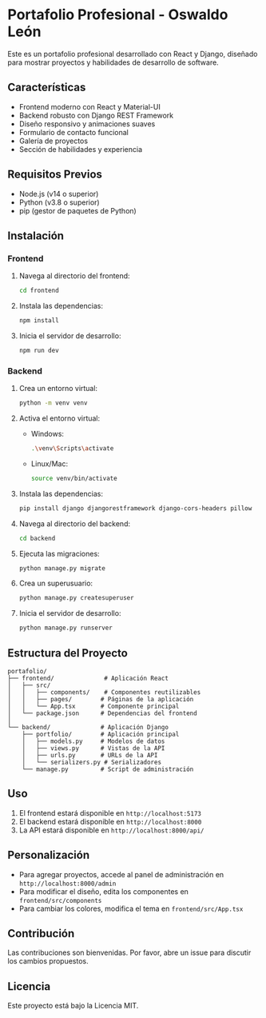 # Portafolio Profesional - Oswaldo León

Este es un portafolio profesional desarrollado con React y Django, diseñado para mostrar proyectos y habilidades de desarrollo de software.

## Características

- Frontend moderno con React y Material-UI
- Backend robusto con Django REST Framework
- Diseño responsivo y animaciones suaves
- Formulario de contacto funcional
- Galería de proyectos
- Sección de habilidades y experiencia

## Requisitos Previos

- Node.js (v14 o superior)
- Python (v3.8 o superior)
- pip (gestor de paquetes de Python)

## Instalación

### Frontend

1. Navega al directorio del frontend:
   ```bash
   cd frontend
   ```

2. Instala las dependencias:
   ```bash
   npm install
   ```

3. Inicia el servidor de desarrollo:
   ```bash
   npm run dev
   ```

### Backend

1. Crea un entorno virtual:
   ```bash
   python -m venv venv
   ```

2. Activa el entorno virtual:
   - Windows:
     ```bash
     .\venv\Scripts\activate
     ```
   - Linux/Mac:
     ```bash
     source venv/bin/activate
     ```

3. Instala las dependencias:
   ```bash
   pip install django djangorestframework django-cors-headers pillow
   ```

4. Navega al directorio del backend:
   ```bash
   cd backend
   ```

5. Ejecuta las migraciones:
   ```bash
   python manage.py migrate
   ```

6. Crea un superusuario:
   ```bash
   python manage.py createsuperuser
   ```

7. Inicia el servidor de desarrollo:
   ```bash
   python manage.py runserver
   ```

## Estructura del Proyecto

```
portafolio/
├── frontend/              # Aplicación React
│   ├── src/
│   │   ├── components/    # Componentes reutilizables
│   │   ├── pages/        # Páginas de la aplicación
│   │   └── App.tsx       # Componente principal
│   └── package.json      # Dependencias del frontend
│
└── backend/              # Aplicación Django
    ├── portfolio/        # Aplicación principal
    │   ├── models.py     # Modelos de datos
    │   ├── views.py      # Vistas de la API
    │   ├── urls.py       # URLs de la API
    │   └── serializers.py # Serializadores
    └── manage.py         # Script de administración
```

## Uso

1. El frontend estará disponible en `http://localhost:5173`
2. El backend estará disponible en `http://localhost:8000`
3. La API estará disponible en `http://localhost:8000/api/`

## Personalización

- Para agregar proyectos, accede al panel de administración en `http://localhost:8000/admin`
- Para modificar el diseño, edita los componentes en `frontend/src/components`
- Para cambiar los colores, modifica el tema en `frontend/src/App.tsx`

## Contribución

Las contribuciones son bienvenidas. Por favor, abre un issue para discutir los cambios propuestos.

## Licencia

Este proyecto está bajo la Licencia MIT. 